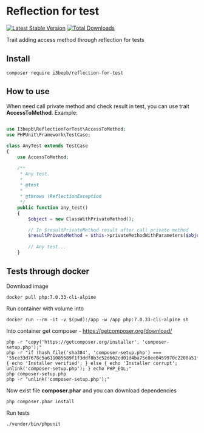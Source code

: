 # Reflection for test

[![Latest Stable Version](http://poser.pugx.org/i3bepb/reflection-for-test/v)](https://packagist.org/packages/i3bepb/reflection-for-test)
[![Total Downloads](http://poser.pugx.org/i3bepb/reflection-for-test/downloads)](https://packagist.org/packages/i3bepb/reflection-for-test)

Trait adding access method through reflection for tests

## Install
```
composer require i3bepb/reflection-for-test
```

## How to use
When need call private method and check result in test, you can use trait **AccessToMethod**. Example:

```php
  
use I3bepb\ReflectionForTest\AccessToMethod;
use PHPUnit\Framework\TestCase;

class AnyTest extends TestCase
{
    use AccessToMethod;

    /**
     * Any test.
     *
     * @test
     *
     * @throws \ReflectionException
     */
    public function any_test()
    {
        $object = new ClassWithPrivateMethod();

        // In $resultPrivateMethod result after call private method
        $resultPrivateMethod = $this->privateMethodWithParameters($object, 'privateMethod', ['abc', 123]);
        
        // Any test...
    }


```

## Tests through docker

Download image
```
docker pull php:7.0.33-cli-alpine
```

Run container with volume into
```
docker run --rm -it -v $(pwd):/app -w /app php:7.0.33-cli-alpine sh
```

Into container get composer - https://getcomposer.org/download/
```
php -r "copy('https://getcomposer.org/installer', 'composer-setup.php');"
php -r "if (hash_file('sha384', 'composer-setup.php') === '55ce33d7678c5a611085589f1f3ddf8b3c52d662cd01d4ba75c0ee0459970c2200a51f492d557530c71c15d8dba01eae') { echo 'Installer verified'; } else { echo 'Installer corrupt'; unlink('composer-setup.php'); } echo PHP_EOL;"
php composer-setup.php
php -r "unlink('composer-setup.php');"
```

Now exist file **composer.phar** and you can download dependencies
```
php composer.phar install
```

Run tests
```
./vendor/bin/phpunit
```